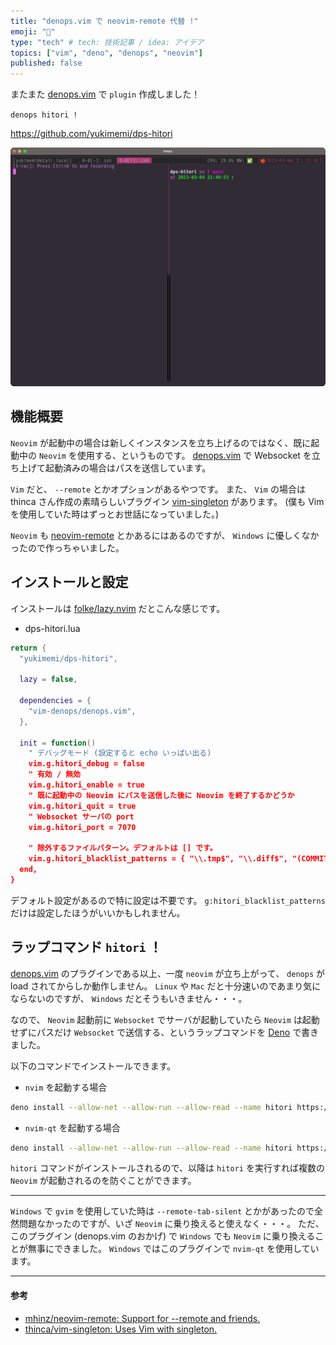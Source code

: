 ```yaml
---
title: "denops.vim で neovim-remote 代替 !"
emoji: "🐜"
type: "tech" # tech: 技術記事 / idea: アイデア
topics: ["vim", "deno", "denops", "neovim"]
published: false
---
```


またまた [denops.vim](https://github.com/vim-denops/denops.vim) で `plugin` 作成しました！

`denops hitori !`

https://github.com/yukimemi/dps-hitori

![denops-hitori](https://github.com/yukimemi/zenn-dev/blob/master/articles/img/dps-hitori_001.gif?raw=true)

<!-- more -->

## 機能概要

`Neovim` が起動中の場合は新しくインスタンスを立ち上げるのではなく、既に起動中の `Neovim` を使用する、というものです。
[denops.vim](https://github.com/vim-denops/denops.vim) で Websocket を立ち上げて起動済みの場合はパスを送信しています。

`Vim` だと、 `--remote` とかオプションがあるやつです。
また、 `Vim` の場合は thinca さん作成の素晴らしいプラグイン [vim-singleton](https://github.com/thinca/vim-singleton) があります。
(僕も Vim を使用していた時はずっとお世話になっていました。)

`Neovim` も [neovim-remote](https://github.com/mhinz/neovim-remote) とかあるにはあるのですが、 `Windows` に優しくなかったので作っちゃいました。

## インストールと設定

インストールは [folke/lazy.nvim](https://github.com/folke/lazy.nvim) だとこんな感じです。

- dps-hitori.lua

```lua
return {
  "yukimemi/dps-hitori",

  lazy = false,

  dependencies = {
    "vim-denops/denops.vim",
  },

  init = function()
    " デバッグモード (設定すると echo いっぱい出る)
    vim.g.hitori_debug = false
    " 有効 / 無効
    vim.g.hitori_enable = true
    " 既に起動中の Neovim にパスを送信した後に Neovim を終了するかどうか
    vim.g.hitori_quit = true
    " Websocket サーバの port
    vim.g.hitori_port = 7070

    " 除外するファイルパターン。デフォルトは [] です。
    vim.g.hitori_blacklist_patterns = { "\\.tmp$", "\\.diff$", "(COMMIT_EDIT|TAG_EDIT|MERGE_|SQUASH_)MSG$" }
  end,
}
```

デフォルト設定があるので特に設定は不要です。
`g:hitori_blacklist_patterns` だけは設定したほうがいいかもしれません。


## ラップコマンド `hitori` ！

[denops.vim](https://github.com/vim-denops/denops.vim) のプラグインである以上、一度 `neovim` が立ち上がって、 `denops` が load されてからしか動作しません。
`Linux` や `Mac` だと十分速いのであまり気にならないのですが、 `Windows` だとそうもいきません・・・。

なので、 `Neovim` 起動前に `Websocket` でサーバが起動していたら `Neovim` は起動せずにパスだけ `Websocket` で送信する、というラップコマンドを [Deno](https://deno.land/) で書きました。

以下のコマンドでインストールできます。


- `nvim` を起動する場合

```sh
deno install --allow-net --allow-run --allow-read --name hitori https://raw.githubusercontent.com/yukimemi/dps-hitori/main/cmd/hitori.ts
```

- `nvim-qt` を起動する場合

```sh
deno install --allow-net --allow-run --allow-read --name hitori https://raw.githubusercontent.com/yukimemi/dps-hitori/main/cmd/hitori-qt.ts
```

`hitori` コマンドがインストールされるので、以降は `hitori` を実行すれば複数の `Neovim` が起動されるのを防ぐことができます。

---

`Windows` で `gvim` を使用していた時は `--remote-tab-silent` とかがあったので全然問題なかったのですが、いざ `Neovim` に乗り換えると使えなく・・・。
ただ、このプラグイン (denops.vim のおかげ) で `Windows` でも `Neovim` に乗り換えることが無事にできました。
`Windows` ではこのプラグインで `nvim-qt` を使用しています。

---

#### 参考

- [mhinz/neovim-remote: Support for --remote and friends.](https://github.com/mhinz/neovim-remote)
- [thinca/vim-singleton: Uses Vim with singleton.](https://github.com/thinca/vim-singleton)

